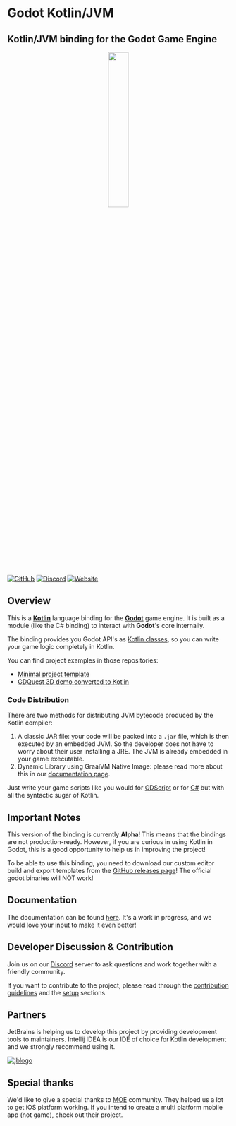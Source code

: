 # Godot Kotlin/JVM
## Kotlin/JVM binding for the Godot Game Engine

<p align="center">
<img src=".README/logo.png" width="30%" height="30%">
</p>

[![GitHub](https://img.shields.io/github/license/utopia-rise/godot-kotlin-jvm?style=for-the-badge)](LICENSE)
[![Discord](https://img.shields.io/discord/675058327088136212?style=for-the-badge&label=Discord)](https://discord.gg/zpb5Ru7v9x)
[![Website](https://img.shields.io/website?url=https%3A%2F%2Fgodot-kotl.in%2Fen%2Fstable%2F&style=for-the-badge&label=Documentation)](https://godot-kotl.in/en/stable/)

## Overview

This is a [**Kotlin**](https://kotlinlang.org) language binding for the [**Godot**](https://godotengine.org/) game engine.
It is built as a module (like the C# binding) to interact with **Godot**'s core internally.

The binding provides you Godot API's as [Kotlin classes](https://godot-kotl.in/en/stable/getting-started/your-first-class/),
so you can write your game logic completely in Kotlin.

You can find project examples in those repositories:

- [Minimal project template](https://github.com/utopia-rise/godot-kotlin-project-template)
- [GDQuest 3D demo converted to Kotlin](https://github.com/utopia-rise/godot-kotlin-3d-demo)

### Code Distribution

There are two methods for distributing JVM bytecode produced by the Kotlin compiler:

1.  A classic JAR file: your code will be packed into a `.jar` file, which is then executed by an embedded JVM.
    So the developer does not have to worry about their user installing a JRE. The JVM is already embedded in your game executable.
2.  Dynamic Library using GraalVM Native Image: please read more about this in our [documentation page](https://godot-kotl.in/en/stable/user-guide/advanced/graal-vm-native-image/).

Just write your game scripts like you would for [GDScript](https://docs.godotengine.org/en/4.2/getting_started/scripting/gdscript/gdscript_basics.html)
or for [C#](https://docs.godotengine.org/en/3.1/getting_started/scripting/c_sharp/) but with all the syntactic sugar of Kotlin.

## Important Notes

This version of the binding is currently **Alpha**! This means that the bindings are not
production-ready. However, if you are curious in using Kotlin in Godot, this is a good opportunity
to help us in improving the project!

To be able to use this binding, you need to download our custom editor build and export templates from the [GitHub releases page](https://github.com/utopia-rise/godot-kotlin-jvm/releases)! The official godot binaries will NOT work!

## Documentation

The documentation can be found [here](https://godot-kotl.in). It's a work in progress, and we would love your input to
make it even better!

## Developer Discussion & Contribution

Join us on our [Discord](https://discord.gg/zpb5Ru7v9x) server to ask questions and work together
with a friendly community.

If you want to contribute to the project, please read through the [contribution guidelines](https://godot-kotl.in/en/stable/contribution/guidelines/)
and the [setup](https://godot-kotl.in/en/stable/contribution/setup/) sections.

## Partners

JetBrains is helping us to develop this project by providing development tools to maintainers.
Intellij IDEA is our IDE of choice for Kotlin development and we strongly recommend using it.

[![jblogo](.README/jetbrains.svg)](https://www.jetbrains.com/)

## Special thanks

We'd like to give a special thanks to [MOE](https://multi-os-engine.org/) community. They helped us a lot to get iOS
platform working. If you intend to create a multi platform mobile app (not game), check out their project.
